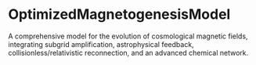 # OptimizedMagnetogenesisModel
A comprehensive model for the evolution of cosmological magnetic fields, integrating subgrid amplification, astrophysical feedback, collisionless/relativistic reconnection, and an advanced chemical network.
